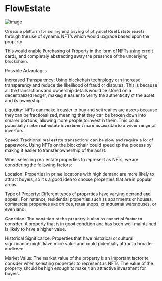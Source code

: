 # FlowEstate

![image](https://user-images.githubusercontent.com/95926324/221268137-b0d2e17e-610c-4ee6-8a9e-eebb498bd781.png)


Create a platform for selling and buying of physical Real Estate assets through the use of dynamic NFT’s which would upgrade based upon the property.

 This would enable Purchasing of Property in the form of NFTs using credit cards, and completely abstracting away the presence of the underlying blockchain.
 
Possible Advantages 
 
Increased Transparency: Using blockchain technology can increase transparency and reduce the likelihood of fraud or disputes. This is because all the transactions and ownership details would be stored on a decentralized ledger, making it easier to verify the authenticity of the asset and its ownership.

Liquidity: NFTs can make it easier to buy and sell real estate assets because they can be fractionalized, meaning that they can be broken down into smaller portions, allowing more people to invest in them. This could potentially make real estate investment more accessible to a wider range of investors.

Speed: Traditional real estate transactions can be slow and require a lot of paperwork. Using NFTs on the blockchain could speed up the process by making it easier to transfer ownership of the asset.

When selecting real estate properties to represent as NFTs, we are considering the following factors:

Location: Properties in prime locations with high demand are more likely to attract buyers, so it's a good idea to choose properties that are in popular areas.

Type of Property: Different types of properties have varying demand and appeal. For instance, residential properties such as apartments or houses, commercial properties like offices, retail shops, or industrial warehouses, or even land.

Condition: The condition of the property is also an essential factor to consider. A property that is in good condition and has been well-maintained is likely to have a higher value.

Historical Significance: Properties that have historical or cultural significance might have more value and could potentially attract a broader audience.

Market Value: The market value of the property is an important factor to consider when selecting properties to represent as NFTs. The value of the property should be high enough to make it an attractive investment for buyers.
